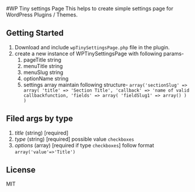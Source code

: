 #WP Tiny settings Page
This helps to create simple settings page for WordPress Plugins / Themes.

## Getting Started
1. Download and include `wpTinySettingsPage.php` file in the plugin.
2. create a new instance of WPTinySettingsPage with following params-
    1. pageTitle string
    2. menuTitle string
    3. menuSlug string
    4. optionName string
    5. settings array maintain following structure-
          ``array('sectionSlug' => array(
                                      'title' => 'Section Title',
                                      'callback' => 'name of valid callbackfunction,
                                      'fields' => array(
                                      'fieldSlug1' => array()
                                      )
                                      )``

## Filed args by type
 1. *title* (string) [required] 
 2. *type* (string) [required]  possible value `checkboxes` 
 3. *options* (array) [required if type `checkboxes`]  follow format `array('value'=>'Title')`
 
 ## License
 MIT